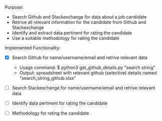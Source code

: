 Purpose:
* Search Github and Stackexchange for data about a job candidate
* Retrive all relevant information for the candidate from Github and Stackexchange
* Identify and extract data pertinent for rating the candidate
* Use a suitable methodology for rating the candidate

Implemented Functionality:
- [x] Search Github for name/username/email and retrive relevant data
  * Usage command: $ python3 get_github_details.py "search string"
  * Output: spreadsheet with relevant github (selective) details named "search_string_github.xlsx"
- [ ] Search Stackexchange for name/username/email and retrive relevant data
- [ ] Identify data pertinent for rating the candidate
- [ ] Methodology for rating the candidate



